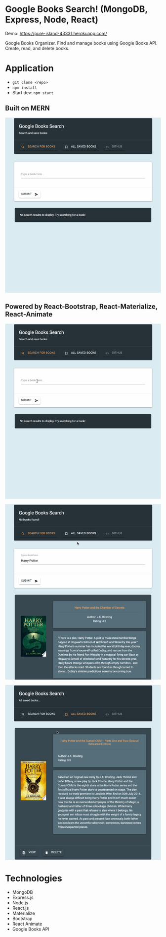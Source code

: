 # Google Books Search! (MongoDB, Express, Node, React)
Demo: https://pure-island-43331.herokuapp.com/

Google Books Organizer. Find and manage books using Google Books API. Create, read, and delete books.

# Application
- `git clone <repo>`
- `npm install`
- Start dev: `npm start`

## Built on MERN
![](./demo/google-books-demo1.gif)

## Powered by React-Bootstrap, React-Materialize, React-Animate
![](./demo/google-books-demo2.gif)

![](./demo/google-books-demo3.gif)

![](./demo/google-books-demo4.gif)


# Technologies
- MongoDB
- Express.js
- Node.js
- React.js
- Materialize
- Bootstrap
- React Animate
- Google Books API